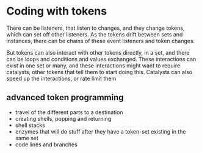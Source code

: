 # Coding with tokens

There can be listeners, that listen to changes, and they change tokens, which can set off other listeners.
As the tokens drift between sets and instances, there can be chains of these event listeners and token changes.

But tokens can also interact with other tokens directly, in a set, and there can be loops and conditions and values exchanged.
These interactions can exist in one set or many, and these interactions might want to require catalysts, other tokens that tell them to start doing this.
Catalysts can also speed up the interactions, or rate limit them

## advanced token programming

* travel of the different parts to a destination
* creating shells, popping and returning
* shell stacks
* enzymes that will do stuff after they have a token-set existing in the same set
* code lines and branches